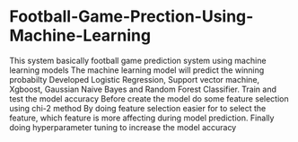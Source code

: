 # Football-Game-Prection-Using-Machine-Learning
This system basically football game prediction system using machine learning models
The machine learning model will predict the winning probabilty
Developed Logistic Regression, Support vector machine, Xgboost, Gaussian Naive Bayes and Random Forest Classifier.
Train and test the model accuracy
Before create the model do some feature selection using chi-2 method
By doing feature selection easier for to select the feature, which feature is more affecting during model prediction.
Finally doing hyperparameter tuning to increase the model accuracy
